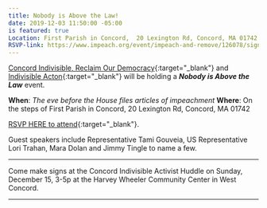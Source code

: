```yaml
---
title: Nobody is Above the Law!
date: 2019-12-03 11:50:00 -05:00
is featured: true
Location: First Parish in Concord,  20 Lexington Rd, Concord, MA 01742
RSVP-link: https://www.impeach.org/event/impeach-and-remove/126078/signup/?akid=&zip=&source=&s=
---
```


[Concord Indivisible, Reclaim Our Democracy](https://concordindivisible.org){:target="_blank"} and [Indivisible Acton](http://www.indivisibleacton.org){:target="_blank"} will be holding a ***Nobody is Above the Law*** event.

**When**:  *The eve before the House files articles of impeachment* 
**Where**:  On the steps of First Parish in Concord,  20 Lexington Rd, Concord, MA 01742  

[RSVP HERE to attend](https://www.impeach.org/event/impeach-and-remove/126078/signup/?akid=&zip=&source=&s=){:target="_blank"}.  


Guest speakers include Representative Tami Gouveia, US Representative Lori Trahan, Mara Dolan and Jimmy Tingle to name a few.

---

Come make signs at the Concord Indivisible Activist Huddle on Sunday, December 15, 3-5p at the Harvey Wheeler Community Center in West Concord. 

---

